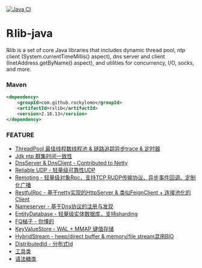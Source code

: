 [![Java CI](https://github.com/RockyLOMO/rxlib/actions/workflows/maven.yml/badge.svg)](https://github.com/RockyLOMO/rxlib/actions/workflows/maven.yml)

# ℞lib-java
℞lib is a set of core Java libraries that includes dynamic thread pool, ntp client (System.currentTimeMillis() aspect), dns server and client (InetAddress.getByName() aspect), and utilities for concurrency, I/O, socks, and more.

### Maven
```xml
<dependency>
    <groupId>com.github.rockylomo</groupId>
    <artifactId>rxlib</artifactId>
    <version>2.18.13</version>
</dependency>
```
### FEATURE
* [ThreadPool 最佳线程数线程池 & 链路追踪异步trace & 定时器](https://github.com/RockyLOMO/rxlib/wiki/ThreadPool---%E6%9C%80%E4%BD%B3%E7%BA%BF%E7%A8%8B%E6%95%B0%E7%BA%BF%E7%A8%8B%E6%B1%A0-&-%E9%93%BE%E8%B7%AF%E8%BF%BD%E8%B8%AA%E5%BC%82%E6%AD%A5trace-&-%E5%AE%9A%E6%97%B6%E5%99%A8)
* [Jdk ntp 群集时间一致性](https://github.com/RockyLOMO/rxlib/wiki/Jdk-ntp-%E7%BE%A4%E9%9B%86%E6%97%B6%E9%97%B4%E4%B8%80%E8%87%B4%E6%80%A7)
* [DnsServer & DnsClient - Contributed to Netty](https://github.com/RockyLOMO/rxlib/wiki/DnsServer-&-DnsClient)
* [Reliable UDP - 轻量级可靠性UDP](https://github.com/RockyLOMO/rxlib/wiki/Reliable-UDP-%E8%BD%BB%E9%87%8F%E7%BA%A7%E5%8F%AF%E9%9D%A0%E6%80%A7UDP)
* [Remoting - 轻量级对象Rpc，支持TCP,RUDP传输协议、异步事件回调、定制化广播](https://github.com/RockyLOMO/rxlib/wiki/Remoting---%E8%BD%BB%E9%87%8F%E7%BA%A7%E5%AF%B9%E8%B1%A1Rpc%EF%BC%8C%E6%94%AF%E6%8C%81TCP,RUDP%E4%BC%A0%E8%BE%93%E5%8D%8F%E8%AE%AE%E3%80%81%E5%BC%82%E6%AD%A5%E4%BA%8B%E4%BB%B6%E5%9B%9E%E8%B0%83%E3%80%81%E5%AE%9A%E5%88%B6%E5%8C%96%E5%B9%BF%E6%92%AD)
* [RestfulRpc - 基于netty实现的HttpServer & 类似FeignClient + 连接池化的Client](https://github.com/RockyLOMO/rxlib/wiki/RestfulRpc---%E7%B1%BB%E4%BC%BCFeignClient---%E8%BF%9E%E6%8E%A5%E6%B1%A0%E5%8C%96%E7%9A%84Client)
* [Nameserver - 基于Dns协议的注册与发现]()
* [EntityDatabase - 轻量级实体数据库，支持sharding](https://github.com/RockyLOMO/rxlib/wiki/EntityDatabase---%E8%BD%BB%E9%87%8F%E7%BA%A7%E5%AE%9E%E4%BD%93%E6%95%B0%E6%8D%AE%E5%BA%93%EF%BC%8C%E6%94%AF%E6%8C%81sharding)
* [FQ梯子 - 你懂的](https://github.com/RockyLOMO/rxlib/wiki/KX%E4%B8%8A%E7%BD%91)
* [KeyValueStore - WAL + MMAP 键值存储](https://github.com/RockyLOMO/rxlib/wiki/KeyValueStore---%E9%94%AE%E5%80%BC%E5%AD%98%E5%82%A8)
* [HybridStream - heep/direct buffer & memory/file stream混用BIO](https://github.com/RockyLOMO/rxlib/wiki/HybridStream---heep-direct-buffer-&-memory-file-stream%E6%B7%B7%E7%94%A8BIO)
* [DistributedId - 分布式Id](https://github.com/RockyLOMO/rxlib/wiki/DistributedId-%E5%88%86%E5%B8%83%E5%BC%8FId)
* [工具类](https://github.com/RockyLOMO/rxlib/wiki/%E5%B7%A5%E5%85%B7%E7%B1%BB)
* [语法糖类](https://github.com/RockyLOMO/rxlib/wiki/%E8%AF%AD%E6%B3%95%E7%B3%96%E7%B1%BB)
